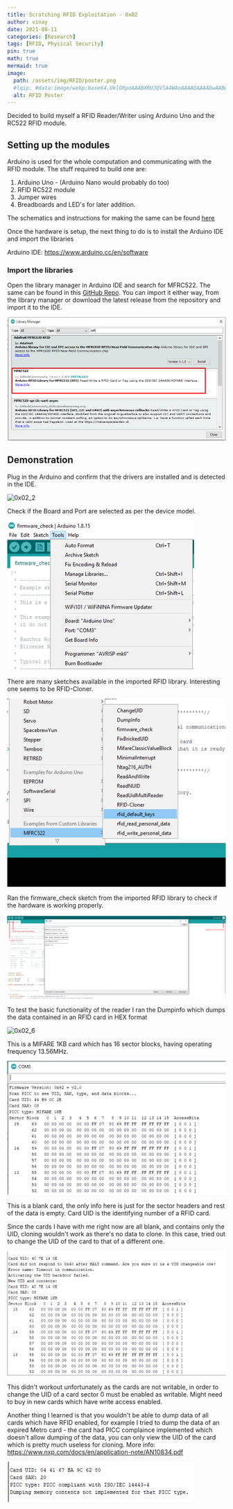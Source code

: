 ```yaml
---
title: Scratching RFID Exploitation - 0x02
author: vinay
date: 2021-08-11
categories: [Research]
tags: [RFID, Physical Security]
pin: true
math: true
mermaid: true
image:
  path: /assets/img/RFID/poster.png
  #lqip: #data:image/webp;base64,UklGRpoAAABXRUJQVlA4WAoAAAAQAAAADwAABwAAQUxQSDIAAAARL0AmbZurmr57yyIiqE8oiG0bejIYEQTgqiDA9vqnsUSI6H+oAERp2HZ65qP/VIAWAFZQOCBCAAAA8AEAnQEqEAAIAAVAfCWkAALp8sF8rgRgAP7o9FDvMCkMde9PK7euH5M1m6VWoDXf2FkP3BqV0ZYbO6NA/VFIAAAA
  alt: RFID Poster
---
```


Decided to build myself a RFID Reader/Writer using Arduino Uno and the RC522 RFID module.

## Setting up the modules

Arduino is used for the whole computation and communicating with the RFID module. The stuff required to build one are:

1. Arduino Uno - (Arduino Nano would probably do too)
2. RFID RC522 module
3. Jumper wires
4. Breadboards and LED's for later addition.

The schematics and instructions for making the same can be found [here](https://create.arduino.cc/projecthub/Aritro/security-access-using-rfid-reader-f7c746)

Once the hardware is setup, the next thing to do is to install the Arduino IDE and import the libraries

Arduino IDE: https://www.arduino.cc/en/software

### Import the libraries

Open the library manager in Arduino IDE and search for MFRC522. The same can be found in this [GitHub Repo](https://github.com/miguelbalboa/rfid). You can import it either way, from the library manager or download the latest release from the repository and import it to the IDE.

![0x02_1](/assets/img/RFID/0x02_1.png)

## Demonstration

Plug in the Arduino and confirm that the drivers are installed and is detected in the IDE.

![0x02_2](/assets/img/RFID/0x02_2.jpg)

Check if the Board and Port are selected as per the device model.

![0x02_3](/assets/img/RFID/0x02_3.png)

There are many sketches available in the imported RFID library. Interesting one seems to be RFID-Cloner.

![0x02_4](/assets/img/RFID/0x02_4.png)

Ran the firmware_check sketch from the imported RFID library to check if the hardware is working properly.

![0x02_5](/assets/img/RFID/0x02_5.png)

To test the basic functionality of the reader I ran the Dumpinfo which dumps the data contained in an RFID card in HEX format

![0x02_6](/assets/img/RFID/0x02_6.gif)

This is a MIFARE 1KB card which has 16 sector blocks, having operating frequency 13.56MHz.

![0x02_7](/assets/img/RFID/0x02_7.png)

This is a blank card, the only info here is just for the sector headers and rest of the data is empty. Card UID is the identifying number of a RFID card.

Since the cards I have with me right now are all blank, and contains only the UID, cloning wouldn't work as there's no data to clone. In this case, tried out to change the UID of the card to that of a different one.

![0x02_8](/assets/img/RFID/0x02_8.png)

This didn't workout unfortunately as the cards are not writable, in order to change the UID of a card sector 0 must be enabled as writable. Might need to buy in new cards which have write access enabled.

Another thing I learned is that you wouldn't be able to dump data of all cards which have RFID enabled, for example I tried to dump the data of an expired Metro card - the card had PICC complaince implemented which doesn't allow dumping of the data, you can only view the UID of the card which is pretty much useless for cloning. More info: https://www.nxp.com/docs/en/application-note/AN10834.pdf

![0x02_9](/assets/img/RFID/0x02_9.png)
